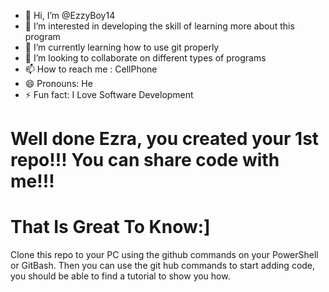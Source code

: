 - 👋 Hi, I’m @EzzyBoy14
- 👀 I’m interested in developing the skill of learning more about this program 
- 🌱 I’m currently learning how to use git properly
- 💞️ I’m looking to collaborate on different types of programs
- 📫 How to reach me : CellPhone 
- 😄 Pronouns: He
- ⚡ Fun fact: I Love Software Development

# Well done Ezra, you created your 1st repo!!! You can share code with me!!!
# That Is Great To Know:]
Clone this repo to your PC using the github commands on your PowerShell or GitBash.
Then you can use the git hub commands to start adding code, you should be able to find a tutorial to show you how.

<!---
EzzyBoy14/EzzyBoy14 is a ✨ special ✨ repository because its `README.md` (this file) appears on your GitHub profile.
You can click the Preview link to take a look at your changes.

--->
